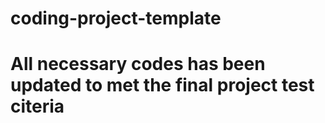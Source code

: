 # coding-project-template
# All necessary codes has been updated to met the final project test citeria